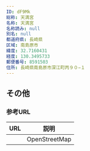 ```yaml
---
ID: dF9Mk
総称: 天満宮
名称: 天満宮
名称読み: null
別名: null
都道府県: 長崎県
区域: 南島原市
緯度: 32.7160431
経度: 130.3495733
郵便番号: 8591503
住所: 長崎県南島原市深江町丙９０−１
---
```


## その他

### 参考URL

| URL | 説明          |
| --- | ------------- |
|     | OpenStreetMap |
